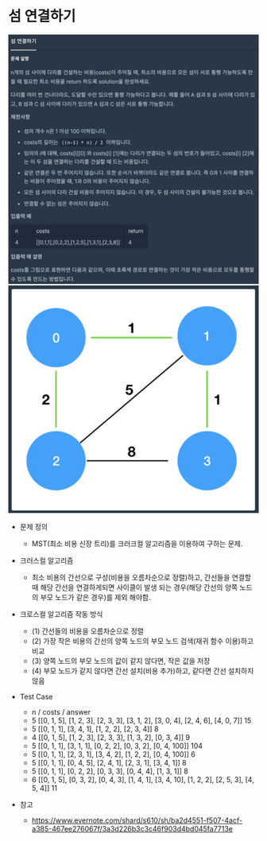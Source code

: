 # 섬 연결하기  
![](2021-08-02-18-11-51.png)
![](2021-08-02-18-13-20.png)
>
* 문제 정의
   - MST(최소 비용 신장 트리)를 크러크컬 알고리즘을 이용하여 구하는 문제.

* 크러스컬 알고리즘
  - 최소 비용의 간선으로 구성(비용을 오름차순으로 정렬)하고, 간선들을 연결할 때 해당 간선을 연결하게되면 
    사이클이 발생 되는 경우(해당 간선의 양쪽 노드의 부모 노드가 같은 경우)를 제외 해야함. 

* 크로스컬 알고리즘 작동 방식 
  - (1) 간선들의 비용을 오름차순으로 정렬
  - (2) 가장 작은 비용의 간선의 양쪽 노드의 부모 노드 검색(재귀 함수 이용)하고 비교
  - (3) 양쪽 노드의 부모 노드의 값이 같지 않다면, 작은 값을 저장
  - (4) 부모 노드가 같지 않다면 간선 설치(비용 추가)하고, 같다면 간선 설치하지 않음

* Test Case
  - n / costs / answer
  - 5 [[0, 1, 5], [1, 2, 3], [2, 3, 3], [3, 1, 2], [3, 0, 4], [2, 4, 6], [4, 0, 7]] 15
  - 5 [[0, 1, 1], [3, 4, 1], [1, 2, 2], [2, 3, 4]] 8
  - 4 [[0, 1, 5], [1, 2, 3], [2, 3, 3], [1, 3, 2], [0, 3, 4]] 9
  - 5 [[0, 1, 1], [3, 1, 1], [0, 2, 2], [0, 3, 2], [0, 4, 100]] 104
  - 5 [[0, 1, 1], [2, 3, 1], [3, 4, 2], [1, 2, 2], [0, 4, 100]] 6
  - 5 [[0, 1, 1], [0, 4, 5], [2, 4, 1], [2, 3, 1], [3, 4, 1]] 8
  - 5 [[0, 1, 1], [0, 2, 2], [0, 3, 3], [0, 4, 4], [1, 3, 1]] 8
  - 6 [[0, 1, 5], [0, 3, 2], [0, 4, 3], [1, 4, 1], [3, 4, 10], [1, 2, 2], [2, 5, 3], [4, 5, 4]] 11

* 참고
  - https://www.evernote.com/shard/s610/sh/ba2d4551-f507-4acf-a385-467ee276067f/3a3d226b3c3c46f903d4bd045fa7713e
  



 
    